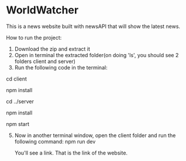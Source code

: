 # WorldWatcher
This is a news website built with newsAPI that will show the latest news.



How to run the project:
1. Download the zip and extract it
2. Open in terminal the extracted folder(on doing 'ls', you should see 2 folders client and server)
3. Run the following code in the terminal:

   
cd client

npm install

cd ../server

npm install

npm start

5. Now in another terminal window, open the client folder and run the following command:
     npm run dev

   You'll see a link. That is the link of the website.
   
